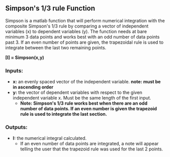 ## Simpson's 1/3 rule Function

Simpson is a matlab function that will perform numerical integration with the composite Simpson's 1/3 rule by comparing a vector of independent variables (x) to dependent variables (y). The function needs at bare minimum 3 data points and works best with an odd number of data points past 3. If an even number of points are given, the trapezoidal rule is used to integrate between the last two remaining points.

**[I] = Simpson(x,y)**

### Inputs:
- **x:** an evenly spaced vector of the independent variable. **note: must be in ascending order**
- **y:** the vector of dependent variables with respect to the given independent variable x. Must be the same length of the first input.
  - **Note: Simpson's 1/3 rule works best when there are an odd number of data points. If an even number is given the trapezoid rule is used to integrate the last section.**

### Outputs:
- **I:** the numerical integral calculated.
  - If an even number of data points are integrated, a note will appear telling the user that the trapezoid rule was used for the last 2 points.


